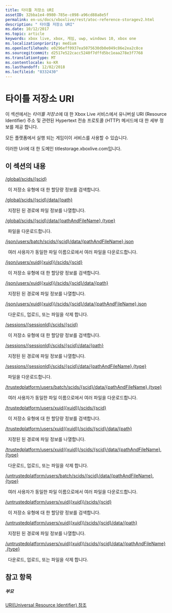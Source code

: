 ```yaml
---
title: 타이틀 저장소 URI
assetID: 32bba1e4-0980-785e-c098-a96cd88a8e5f
permalink: en-us/docs/xboxlive/rest/atoc-reference-storagev2.html
description: " 타이틀 저장소 URI"
ms.date: 10/12/2017
ms.topic: article
keywords: xbox live, xbox, 게임, uwp, windows 10, xbox one
ms.localizationpriority: medium
ms.openlocfilehash: e0296eff0937ea5075630db0e049c86e2ea2c8ce
ms.sourcegitcommit: d2517e522cacc5240f7dffd5bc1eaa278e3f7768
ms.translationtype: MT
ms.contentlocale: ko-KR
ms.lasthandoff: 12/02/2018
ms.locfileid: "8332430"
---
```

# <a name="title-storage-uris"></a>타이틀 저장소 URI
 
이 섹션에서는 *타이틀 저장소*에 대 한 Xbox Live 서비스에서 유니버설 URI (Resource Identifier) 주소 및 관련된 Hypertext 전송 프로토콜 (HTTP) 메서드에 대 한 세부 정보를 제공 합니다.
 
모든 플랫폼에서 실행 되는 게임이이 서비스를 사용할 수 있습니다.
 
이러한 Uri에 대 한 도메인 titlestorage.xboxlive.com입니다.
 
<a id="ID4EFB"></a>

 
## <a name="in-this-section"></a>이 섹션의 내용

[/global/scids/{scid}](uri-globalscidsscid.md)

&nbsp;&nbsp;이 저장소 유형에 대 한 할당량 정보를 검색합니다.

[/global/scids/{scid}/data/{path}](uri-globalscidssciddatapath.md)

&nbsp;&nbsp;지정된 된 경로에 파일 정보를 나열합니다. 

[/global/scids/{scid}/data/{pathAndFileName},{type}](uri-globalscidssciddatapathandfilenametype.md)

&nbsp;&nbsp;파일을 다운로드합니다.

[/json/users/batch/scids/{scid}/data/{pathAndFileName},json](uri-jsonusersbatchscidssciddatapathandfilenametype.md)

&nbsp;&nbsp;여러 사용자가 동일한 파일 이름으로에서 여러 파일을 다운로드합니다.

[/json/users/xuid({xuid})/scids/{scid}](uri-jsonusersxuidscidsscid.md)

&nbsp;&nbsp;이 저장소 유형에 대 한 할당량 정보를 검색합니다.

[/json/users/xuid({xuid})/scids/{scid}/data/{path}](uri-jsonusersxuidscidssciddatapath.md)

&nbsp;&nbsp;지정된 된 경로에 파일 정보를 나열합니다. 

[/json/users/xuid({xuid})/scids/{scid}/data/{pathAndFileName},json](uri-jsonusersxuidscidssciddatapathandfilenametype.md)

&nbsp;&nbsp;다운로드, 업로드, 또는 파일을 삭제 합니다.

[/sessions/{sessionId}/scids/{scid}](uri-sessionssessionidscidsscid.md)

&nbsp;&nbsp;이 저장소 유형에 대 한 할당량 정보를 검색합니다.

[/sessions/{sessionId}/scids/{scid}/data/{path}](uri-sessionssessionidscidssciddatapath.md)

&nbsp;&nbsp;지정된 된 경로에 파일 정보를 나열합니다. 

[/sessions/{sessionId}/scids/{scid}/data/{pathAndFileName},{type}](uri-sessionssessionidscidssciddatapathandfilenametype.md)

&nbsp;&nbsp;파일을 다운로드합니다.

[/trustedplatform/users/batch/scids/{scid}/data/{pathAndFileName},{type}](uri-trustedplatformusersbatchscidssciddatapathandfilenametype.md)

&nbsp;&nbsp;여러 사용자가 동일한 파일 이름으로에서 여러 파일을 다운로드합니다.

[/trustedplatform/users/xuid({xuid})/scids/{scid}](uri-trustedplatformusersxuidscidsscid.md)

&nbsp;&nbsp;이 저장소 유형에 대 한 할당량 정보를 검색합니다.

[/trustedplatform/users/xuid({xuid})/scids/{scid}/data/{path}](uri-trustedplatformusersxuidscidssciddatapath.md)

&nbsp;&nbsp;지정된 된 경로에 파일 정보를 나열합니다. 

[/trustedplatform/users/xuid({xuid})/scids/{scid}/data/{pathAndFileName},{type}](uri-trustedplatformusersxuidscidssciddatapathandfilenametype.md)

&nbsp;&nbsp;다운로드, 업로드, 또는 파일을 삭제 합니다.

[/untrustedplatform/users/batch/scids/{scid}/data/{pathAndFileName},{type}](uri-untrustedplatformusersbatchscidssciddatapathandfilenametype.md)

&nbsp;&nbsp;여러 사용자가 동일한 파일 이름으로에서 여러 파일을 다운로드합니다.

[/untrustedplatform/users/xuid({xuid})/scids/{scid}](uri-untrustedplatformusersxuidscidsscid.md)

&nbsp;&nbsp;이 저장소 유형에 대 한 할당량 정보를 검색합니다.

[/untrustedplatform/users/xuid({xuid})/scids/{scid}/data/{path}](uri-untrustedplatformusersxuidscidssciddatapath.md)

&nbsp;&nbsp;지정된 된 경로에 파일 정보를 나열합니다. 

[/untrustedplatform/users/xuid({xuid})/scids/{scid}/data/{pathAndFileName},{type}](uri-untrustedplatformusersxuidscidssciddatapathandfilenametype.md)

&nbsp;&nbsp;다운로드, 업로드, 또는 파일을 삭제 합니다.
 
<a id="ID4E5C"></a>

 
## <a name="see-also"></a>참고 항목
 
<a id="ID4EAD"></a>

 
##### <a name="parent"></a>부모 

[URI(Universal Resource Identifier) 참조](../atoc-xboxlivews-reference-uris.md)

   